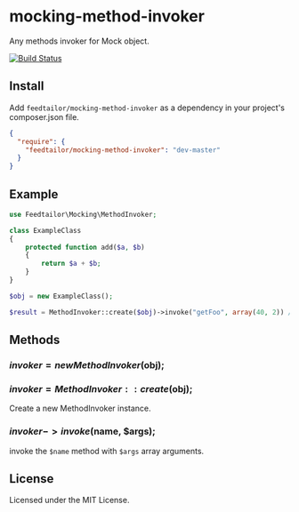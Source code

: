 mocking-method-invoker
=======================

Any methods invoker for Mock object.

[![Build Status](https://travis-ci.org/feedtailor/mocking-method-invoker.png?branch=master)](https://travis-ci.org/feedtailor/mocking-method-invoker)


Install
-----

Add `feedtailor/mocking-method-invoker` as a dependency in your project's composer.json file.

```json
{
  "require": {
    "feedtailor/mocking-method-invoker": "dev-master"
  }
}
```


Example
--------

```php
use Feedtailor\Mocking\MethodInvoker;

class ExampleClass
{
    protected function add($a, $b)
    {
        return $a + $b;
    }
}

$obj = new ExampleClass();

$result = MethodInvoker::create($obj)->invoke("getFoo", array(40, 2)) // got 42.
```



Methods
--------

### $invoker = new MethodInvoker($obj);

### $invoker = MethodInvoker::create($obj);

Create a new MethodInvoker instance.


### $invoker->invoke($name, $args);

invoke the `$name` method with `$args` array arguments.



License
--------

Licensed under the MIT License.
